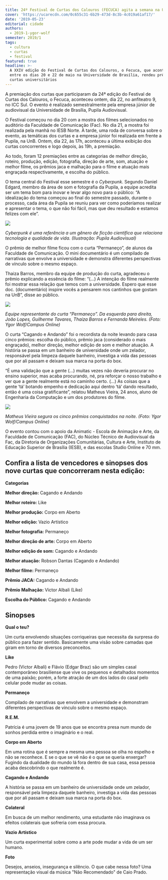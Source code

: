 ```yaml
---
title: 24º Festival de Curtas dos Calouros (FECUCA) agita a semana na UnB
cover: 'https://ucarecdn.com/0c655c31-6b29-473d-8c3b-4c019a61af17/'
date: '2019-05-23'
editorial: cidade
authors:
  - 2019-1-ygor-wolf
semester: 2019/1
tags:
  - cultura
  - curtas
  - festival
featured: true
headline: >-
  A XXIV edição do Festival de Curtas dos Calouros, o Fecuca, que aconteceu
  entre os dias 20 e 22 de maio na Universidade de Brasília, rendeu prêmios para
  curtas universitários
---
```

A premiação dos curtas que participaram da 24ª edição do Festival de Curtas dos Calouros, o Fecuca, aconteceu ontem, dia 22, no anfiteatro 9, no ICC Sul. O evento é realizado semestralmente pela empresa júnior de audiovisual da Universidade de Brasília, Pupila Audiovisual.

O Festival começou no dia 20 com a mostra dos filmes selecionados no auditório da Faculdade de Comunicação (Fac). No dia 21, a mostra foi realizada pela manhã no IESB Norte. À tarde, uma roda de conversa sobre o evento, as temáticas dos curtas e a empresa júnior foi realizada em frente a Pupila, na UnB. Ontem, dia 22, às 17h, aconteceu a última exibição dos curtas concorrentes e logo depois, às 19h, a premiação. 

Ao todo, foram 12 premiações entre as categorias de melhor direção,  roteiro, produção, edição, fotografia, direção de arte, som, atuação e melhor filme, os prêmios jaca e malhação para o filme e atuação mais engraçada respectivamente, e escolha do público. 

O tema central do Festival esse semestre é o _Cyberpunk_. Segundo Daniel Edgard, membro da área de som e fotografia da Pupila, a equipe acredita ser um tema bom para inovar e levar algo novo para o público: “A idealização do tema começou ao final do semestre passado, durante o processo, cada área da Pupila se reuniu para ver como poderíamos realizar e apresentar o tema, o que não foi fácil, mas que deu resultado e estamos felizes com ele”. 

![](https://ucarecdn.com/eb3be564-1293-41bb-b714-f81fa47f7e95/)

_Cyberpunk é uma referência a um gênero de ficção científica que relaciona tecnologia e qualidade de vida. (Ilustração: Pupila Audiovisual)_

O prêmio de melhor filme ficou com o curta “Permaneço”, de alunos da Faculdade de Comunicação. O mini documentário é um compilado de narrativas que envolve a universidade e demonstra diferentes perspectivas de vínculo sobre o mesmo espaço. 

Thaiza Barros, membro da equipe de produção do curta, agradeceu o prêmio explicando a essência do filme: “(...) A intenção do filme realmente foi mostrar essa relação que temos com a universidade. Espero que esse doc. (documentário) inspire vocês a pensarem nos cantinhos que gostam na UnB”, disse ao público. 

![](https://ucarecdn.com/c0fe1832-1ec0-4127-8fde-816fb964c285/-/crop/719x490/0,186/-/preview/)

_Equipe representante do curta “Permaneço”. Da esquerda para direita, João Lopes, Guilherme Tavares, Thaíza Barros e Fernanda Meireles. (Foto: Ygor Wolf/Campus Online)_

O curta “Cagando e Andando” foi o recordista da noite levando para casa cinco prêmios: escolha do público, prêmio jaca (considerado o mais engraçado), melhor direção, melhor edição de som e melhor atuação. A história se passa em um banheiro de universidade onde um zelador, responsável pela limpeza daquele banheiro, investiga a vida das pessoas que por ali passam e deixam sua marca na porta do box.

“É uma validação que a gente (…) muitas vezes não deveria procurar no ensino superior, mas acaba procurando, né, pra reforçar o nosso trabalho e ver que a gente realmente está no caminho certo. (...)  As coisas que a gente ‘tá’ botando empenho e dedicação aqui dentro ‘tá’ dando resultado, então é uma coisa gratificante”, relatou Matheus Vieira, 24 anos, aluno de Engenharia da Computação e um dos produtores do filme. 

![](https://ucarecdn.com/f4e30c31-1caf-4251-b14f-d1c335ce5842/-/crop/719x854/0,134/-/preview/)

_Matheus Vieira segura os cinco prêmios conquistados na noite. (Foto: Ygor Wolf/Campus Online)_ 

O evento contou com o apoio da Animatic - Escola de Animação e Arte, da Faculdade de Comunicação (FAC), do Núcleo Técnico de Audiovisual da Fac, da Diretoria de Organizações Comunitárias, Cultura e Arte, Instituto de Educação Superior de Brasília (IESB), e das escolas Studio Online e 70 mm. 

## Confira a lista de vencedores e sinopses dos nove curtas que concorreram nesta edição:

**Categorias**

**Melhor direção:** Cagando e Andando 

**Melhor roteiro:** Like

**Melhor produção:** Corpo em Aberto

**Melhor edição:** Vazio Artístico

**Melhor fotografia:** Permaneço 

**Melhor direção de arte:** Corpo em Aberto

**Melhor edição de som:** Cagando e Andando 

**Melhor atuação:** Robson Dantas (Cagando e Andando)

**Melhor filme:** Permaneço

**Prêmio JACA:** Cagando e Andando 

**Prêmio Malhação:** Victor Albali (Like)

**Escolha do Público:** Cagando e Andando 

## Sinopses

**Qual o teu?**

Um curta envolvendo situações corriqueiras que necessita da surpresa do público para fazer sentido. Basicamente uma visão sobre camadas que giram em torno de diversos preconceitos.

**Like**

Pedro (Victor Albali) e Flávio (Edgar Braz) são um simples casal contemporâneo brasiliense que vive os pequenos e detalhados momentos de uma paixão; porém, a forte atração de um dos lados do casal pelo celular pode mudar as coisas.

**Permaneço** 

Compilado de narrativas que envolvem a universidade e demonstram diferentes perspectivas de vínculo sobre o mesmo espaço.

**R.E.M.**

Patrícia é uma jovem de 19 anos que se encontra presa num mundo de sonhos perdida entre o imaginário e o real.

**Corpo em Aberto**

Em uma rotina que é sempre a mesma uma pessoa se olha no espelho e não se reconhece. E se o que se vê não é o que se queria enxergar? Fugindo da dualidade do mundo lá fora dentro de sua casa, essa pessoa acaba descobrindo o que realmente é.

**Cagando e Andando** 

A história se passa em um banheiro de universidade onde um zelador, responsável pela limpeza daquele banheiro, investiga a vida das pessoas que por ali passam e deixam sua marca na porta do box.

**Colateral** 

Em busca de um melhor rendimento, uma estudante não imaginava os efeitos colaterais que sofreria com essa procura.

**Vazio Artístico** 

Um curta experimental sobre como a arte pode mudar a vida de um ser humano.

**Foto** 

Desejos, anseios, insegurança e silêncio. O que cabe nessa foto? Uma representação visual da música "Não Recomendado" de Caio Prado.

